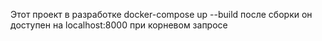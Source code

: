 Этот проект в разработке
docker-compose up --build после сборки он доступен на localhost:8000 при корневом запросе